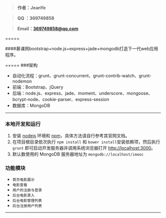  > **作者：JeanYe**
 
 > **QQ  ：369749858**
 
 > **Email：<369749858@qq.com>**
 
 
  
=====

####慕课网bootstrap+node.js+express+jade+mongodb打造下一代web应用程序。

=====
###架构
 - 自动化流程：grunt、grunt-concurrent、grunt-contrib-watch、grunt-nodemon
 - 前端：Bootstrap、jQuery
 - 后端：node.js、express、jade、moment、underscore、mongoose、bcrypt-node、cookie-parser、express-session
 - 数据库：MongoDB


--------------------------
### 本地开发和运行

1. 安装 [nodejs](http://nodejs.org) 环境和 [npm](https://www.npmjs.org)，具体方法请自行参考其官网文档。
2. 在项目根目录依次执行 `npm install` 和 `bower install`安装依赖项，然后执行 `grunt` 即可启动开发服务器并调用系统浏览器打开 <http://localhost:3000>。
3. 默认数使用的 MongoDB 服务器地址为 `mongodb://localhost/imooc`

### 功能模块

 - `首页电影展示`
 - `电影查看 `
 - `用户的注册与登录`
 - `后台电影录入`
 - `后台电影管理列表`
 - `后台注册用户列表`

--------------------------